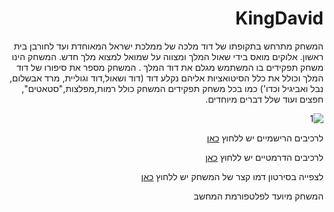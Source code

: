 <div dir='rtl' lang='he'>
  
# KingDavid


  המשחק מתרחש בתקופתו של דוד מלכה של ממלכת ישראל המאוחדת ועד לחורבן בית ראשון. אלוקים מואס בידי שאול המלך ומצווה על שמואל למצוא מלך חדש. המשחק הינו משחק תפקידים בו המשתמש מגלם את דוד המלך .
  המשחק מספר את סיפורו של דוד המלך וכולל את כלל הסיטואציות אליהם נקלע דוד (דוד ושאול,דוד וגוליית, מרד אבשלום, נבל ואביגיל וכדו')
  כמו בכל משחק תפקידים המשחק כולל רמות,מפלצות,"סטאטים", חפצים ועוד שלל דברים מיוחדים.
  
  
![1](https://user-images.githubusercontent.com/20986238/142910402-7a07fb44-7e06-43d7-b309-72a94111da6d.png)

  
   לרכיבים הרישמיים יש ללחוץ [כאן](https://github.com/King-Davld/KingDavid/blob/main/Formal-Elements.md)
  
   לרכיבים הדרמטיים יש ללחוץ [כאן](https://github.com/King-Davld/KingDavid/blob/main/Dramatic-Elements.md)

  
לצפייה בסירטון דמו קצר של המשחק יש ללחוץ [כאן](https://youtu.be/x6bMpKlQ_Uw)



  
המשחק מיועד לפלטפורמת המחשב 
 

